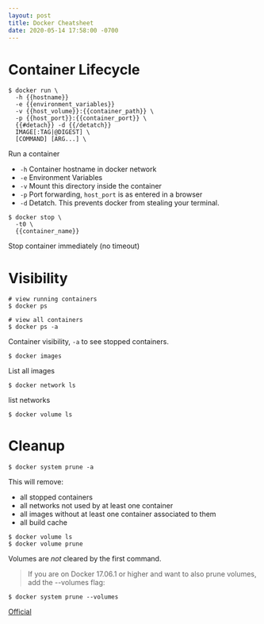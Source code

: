 ```yaml
---
layout: post
title: Docker Cheatsheet
date: 2020-05-14 17:58:00 -0700
---
```


# Container Lifecycle

```
$ docker run \
  -h {{hostname}}
  -e {{environment_variables}}
  -v {{host_volume}}:{{container_path}} \
  -p {{host_port}}:{{container_port}} \
  {{#detach}} -d {{/detatch}}
  IMAGE[:TAG|@DIGEST] \
  [COMMAND] [ARG...] \
```
Run a container
  - `-h` Container hostname in docker network
  - `-e` Environment Variables
  - `-v` Mount this directory inside the container
  - `-p` Port forwarding, `host_port` is as entered in a browser
  - `-d` Detatch. This prevents docker from stealing your terminal.

```
$ docker stop \
  -t0 \
  {{container_name}}
```
Stop container immediately (no timeout)

# Visibility

```
# view running containers
$ docker ps

# view all containers
$ docker ps -a
```
Container visibility, `-a` to see stopped containers.

```
$ docker images
```
List all images

```
$ docker network ls
```
list networks

```
$ docker volume ls
```

# Cleanup

```
$ docker system prune -a
```
This will remove:
  - all stopped containers
  - all networks not used by at least one container
  - all images without at least one container associated to them
  - all build cache

```
$ docker volume ls
$ docker volume prune
```
Volumes are *not* cleared by the first command.

> If you are on Docker 17.06.1 or higher and want to also prune volumes,
add the --volumes flag:
```
$ docker system prune --volumes
```

[Official](https://docs.docker.com/config/pruning/)
